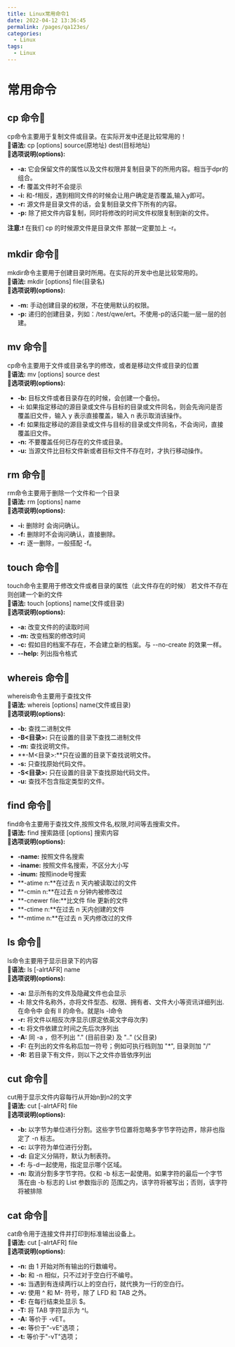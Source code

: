 ```yaml
---
title: Linux常用命令1
date: 2022-04-12 13:36:45
permalink: /pages/qa123es/
categories:
  - Linux
tags:
  - Linux
---
```


# 常用命令

## cp 命令💖
cp命令主要用于复制文件或目录。在实际开发中还是比较常用的！<br/>
🔑**语法:** cp [options] source(原地址) dest(目标地址) <br/>
🔑**选项说明(options):** <br/>
+ **-a:** 它会保留文件的属性以及文件权限并复制目录下的所用内容。相当于dpr的组合。
+ **-f:** 覆盖文件时不会提示
+ **-i:** 和-f相反，遇到相同文件的时候会让用户确定是否覆盖,输入y即可。
+ **-r:** 源文件是目录文件的话，会复制目录文件下所有的内容。
+ **-p:** 除了把文件内容复制，同时将修改的时间文件权限复制到新的文件。

 **注意:**❗️ 在我们 cp 的时候源文件是目录文件 那就一定要加上 -r。

 ## mkdir 命令💖

 mkdir命令主要用于创建目录时所用。在实际的开发中也是比较常用的。<br/>
 🔑**语法:** mkdir [options] file(目录名) <br/>
🔑**选项说明(options):** <br/>
+ **-m:** 手动创建目录的权限，不在使用默认的权限。
+ **-p:** 递归的创建目录，列如：/test/qwe/ert。不使用-p的话只能一层一层的创建。

## mv 命令💖
cp命令主要用于文件或目录名字的修改，或者是移动文件或目录的位置<br/>
🔑**语法:** mv [options] source dest<br/>
🔑**选项说明(options):** <br/>
+ **-b:** 目标文件或者目录存在的时候，会创建一个备份。
+ **-i:** 如果指定移动的源目录或文件与目标的目录或文件同名，则会先询问是否覆盖旧文件，输入 y 表示直接覆盖，输入 n 表示取消该操作。
+ **-f:** 如果指定移动的源目录或文件与目标的目录或文件同名，不会询问，直接覆盖旧文件。
+ **-n:** 不要覆盖任何已存在的文件或目录。
+ **-u:** 当源文件比目标文件新或者目标文件不存在时，才执行移动操作。

## rm 命令💖
rm命令主要用于删除一个文件和一个目录<br/>
🔑**语法:** rm [options] name<br/>
🔑**选项说明(options):** <br/>
+ **-i:** 删除时 会询问确认。
+ **-f:** 删除时不会询问确认，直接删除。
+ **-r:** 逐一删除，一般搭配 -f。

## touch 命令💖
touch命令主要用于修改文件或者目录的属性（此文件存在的时候） 若文件不存在则创建一个新的文件<br/>
🔑**语法:** touch [options] name(文件或目录)<br/>
🔑**选项说明(options):** <br/>
+ **-a:** 改变文件的的读取时间
+ **-m:** 改变档案的修改时间
+ **-c:**  假如目的档案不存在，不会建立新的档案。与 --no-create 的效果一样。
+ **--help:** 列出指令格式

## whereis 命令💖
whereis命令主要用于查找文件<br/>
🔑**语法:** whereis [options] name(文件或目录)<br/>
🔑**选项说明(options):** <br/>
+ **-b:** 查找二进制文件  
+ **-B<目录>:** 只在设置的目录下查找二进制文件
+ **-m:** 查找说明文件。
+ **-M<目录>:**只在设置的目录下查找说明文件。
+ **-s:** 只查找原始代码文件。
+ **-S<目录>:** 只在设置的目录下查找原始代码文件。
+ **-u:** 查找不包含指定类型的文件。

## find 命令💖
find命令主要用于查找文件,按照文件名,权限,时间等去搜索文件。<br/>
🔑**语法:** find 搜索路径 [options] 搜索内容<br/>
🔑**选项说明(options):** <br/>
+ **-name:** 按照文件名搜索
+ **-iname:** 按照文件名搜索，不区分大小写
+ **-inum:** 按照inode号搜索
+ **-atime n:**在过去 n 天内被读取过的文件
+ **-cmin n:**在过去 n 分钟内被修改过
+ **-cnewer file:**比文件 file 更新的文件
+ **-ctime n:**在过去 n 天内创建的文件
+ **-mtime n:**在过去 n 天内修改过的文件

## ls 命令💖
ls命令主要用于显示目录下的内容<br/>
🔑**语法:** ls [-alrtAFR] name<br/>
🔑**选项说明(options):** <br/>
+ **-a:** 显示所有的文件及隐藏文件也会显示
+ **-l:** 除文件名称外，亦将文件型态、权限、拥有者、文件大小等资讯详细列出.在命令中 会有 ll 的命令。就是ls -l命令
+ **-r:** 将文件以相反次序显示(原定依英文字母次序)
+ **-t:** 将文件依建立时间之先后次序列出
+ **-A:** 同 -a ，但不列出 "." (目前目录) 及 ".." (父目录)
+ **-F:** 在列出的文件名称后加一符号；例如可执行档则加 "*", 目录则加 "/"
+ **-R:** 若目录下有文件，则以下之文件亦皆依序列出

## cut 命令💖
cut用于显示文件内容每行从开始n到n2的文字<br/>
🔑**语法:** cut [-alrtAFR] file<br/>
🔑**选项说明(options):** <br/>
+ **-b:** 以字节为单位进行分割。这些字节位置将忽略多字节字符边界，除非也指定了 -n 标志。
+ **-c:** 以字符为单位进行分割。
+ **-d:** 自定义分隔符，默认为制表符。
+ **-f:** 与-d一起使用，指定显示哪个区域。
+ **-n:** 取消分割多字节字符。仅和 -b 标志一起使用。如果字符的最后一个字节落在由 -b 标志的 List 参数指示的
范围之内，该字符将被写出；否则，该字符将被排除

## cat 命令💖
cat命令用于连接文件并打印到标准输出设备上。<br/>
🔑**语法:** cut [-alrtAFR] file<br/>
🔑**选项说明(options):** <br/>
+ **-n:** 由 1 开始对所有输出的行数编号。
+ **-b:** 和 -n 相似，只不过对于空白行不编号。
+ **-s:** 当遇到有连续两行以上的空白行，就代换为一行的空白行。
+ **-v:** 使用 ^ 和 M- 符号，除了 LFD 和 TAB 之外。
+ **-E:** 在每行结束处显示 $。
+ **-T:** 将 TAB 字符显示为 ^I。
+ **-A:** 等价于 -vET。
+ **-e:** 等价于"-vE"选项；
+ **-t:** 等价于"-vT"选项；
